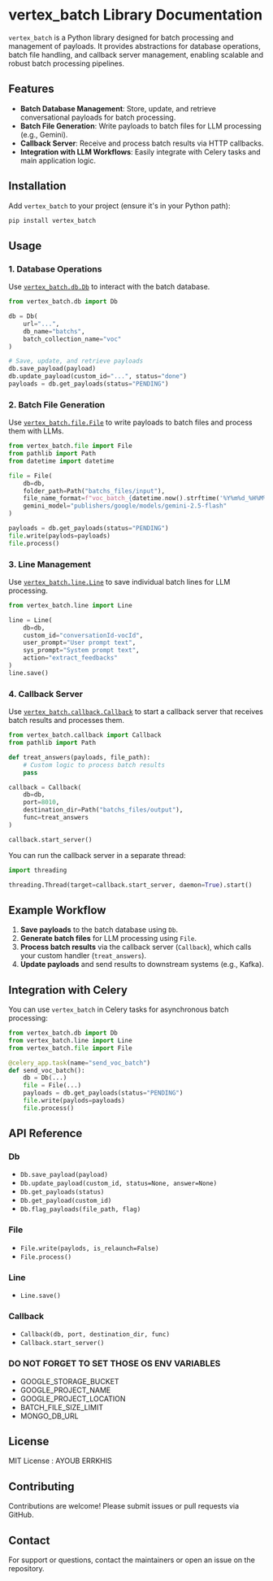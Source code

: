 # vertex_batch Library Documentation

`vertex_batch` is a Python library designed for batch processing and management of payloads. It provides abstractions for database operations, batch file handling, and callback server management, enabling scalable and robust batch processing pipelines.

## Features

- **Batch Database Management**: Store, update, and retrieve conversational payloads for batch processing.
- **Batch File Generation**: Write payloads to batch files for LLM processing (e.g., Gemini).
- **Callback Server**: Receive and process batch results via HTTP callbacks.
- **Integration with LLM Workflows**: Easily integrate with Celery tasks and main application logic.

## Installation

Add `vertex_batch` to your project (ensure it's in your Python path):

```sh
pip install vertex_batch
```

## Usage

### 1. Database Operations

Use [`vertex_batch.db.Db`](vertex_batch/db.py) to interact with the batch database.

```python
from vertex_batch.db import Db

db = Db(
    url="...",
    db_name="batchs",
    batch_collection_name="voc"
)

# Save, update, and retrieve payloads
db.save_payload(payload)
db.update_payload(custom_id="...", status="done")
payloads = db.get_payloads(status="PENDING")
```

### 2. Batch File Generation

Use [`vertex_batch.file.File`](vertex_batch/file.py) to write payloads to batch files and process them with LLMs.

```python
from vertex_batch.file import File
from pathlib import Path
from datetime import datetime

file = File(
    db=db,
    folder_path=Path("batchs_files/input"),
    file_name_format=f"voc_batch_{datetime.now().strftime('%Y%m%d_%H%M%S')}_batch.jsonl",
    gemini_model="publishers/google/models/gemini-2.5-flash"
)

payloads = db.get_payloads(status="PENDING")
file.write(paylods=payloads)
file.process()
```

### 3. Line Management

Use [`vertex_batch.line.Line`](vertex_batch/line.py) to save individual batch lines for LLM processing.

```python
from vertex_batch.line import Line

line = Line(
    db=db,
    custom_id="conversationId-vocId",
    user_prompt="User prompt text",
    sys_prompt="System prompt text",
    action="extract_feedbacks"
)
line.save()
```

### 4. Callback Server

Use [`vertex_batch.callback.Callback`](vertex_batch/callback.py) to start a callback server that receives batch results and processes them.

```python
from vertex_batch.callback import Callback
from pathlib import Path

def treat_answers(payloads, file_path):
    # Custom logic to process batch results
    pass

callback = Callback(
    db=db,
    port=8010,
    destination_dir=Path("batchs_files/output"),
    func=treat_answers
)

callback.start_server()
```

You can run the callback server in a separate thread:

```python
import threading

threading.Thread(target=callback.start_server, daemon=True).start()
```

## Example Workflow

1. **Save payloads** to the batch database using `Db`.
2. **Generate batch files** for LLM processing using `File`.
3. **Process batch results** via the callback server (`Callback`), which calls your custom handler (`treat_answers`).
4. **Update payloads** and send results to downstream systems (e.g., Kafka).

## Integration with Celery

You can use `vertex_batch` in Celery tasks for asynchronous batch processing:

```python
from vertex_batch.db import Db
from vertex_batch.line import Line
from vertex_batch.file import File

@celery_app.task(name="send_voc_batch")
def send_voc_batch():
    db = Db(...)
    file = File(...)
    payloads = db.get_payloads(status="PENDING")
    file.write(paylods=payloads)
    file.process()
```

## API Reference

### Db

- `Db.save_payload(payload)`
- `Db.update_payload(custom_id, status=None, answer=None)`
- `Db.get_payloads(status)`
- `Db.get_payload(custom_id)`
- `Db.flag_payloads(file_path, flag)`

### File

- `File.write(paylods, is_relaunch=False)`
- `File.process()`

### Line

- `Line.save()`

### Callback

- `Callback(db, port, destination_dir, func)`
- `Callback.start_server()`

### DO NOT FORGET TO SET THOSE OS ENV VARIABLES
- GOOGLE_STORAGE_BUCKET
- GOOGLE_PROJECT_NAME
- GOOGLE_PROJECT_LOCATION
- BATCH_FILE_SIZE_LIMIT
- MONGO_DB_URL

## License

MIT License : AYOUB ERRKHIS

## Contributing

Contributions are welcome! Please submit issues or pull requests via GitHub.

## Contact

For support or questions, contact the maintainers or open an issue on the repository.
